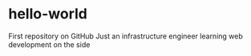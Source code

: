 # hello-world
First repository on GitHub
Just an infrastructure engineer learning web development on the side
